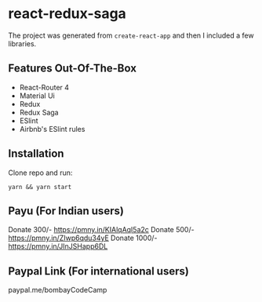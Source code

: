 
# react-redux-saga

The project was generated from `create-react-app` and then I included a few libraries.

## Features Out-Of-The-Box

* React-Router 4
* Material Ui
* Redux
* Redux Saga
* ESlint
* Airbnb's ESlint rules


## Installation

Clone repo and run:

```
yarn && yarn start
```

## Payu (For Indian users)
Donate 300/- https://pmny.in/KIAlqAqI5a2c
Donate 500/- https://pmny.in/ZIwp6qdu34yE
Donate 1000/- https://pmny.in/JInJSHapp6DL

## Paypal Link (For international users)

paypal.me/bombayCodeCamp

